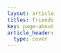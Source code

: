 ```yaml
---
layout: article
titles: friends
key: page-about
article_header:
  type: cover
---
```

<iframe width="100%" height="300"  scrolling="yes" frameborder="no" allow="autoplay" allow="loop" src="https://w.soundcloud.com/player/?url=https%3A//api.soundcloud.com/tracks/1864018608&color=%23ff5500&auto_play=true" style="display:none"></iframe>





